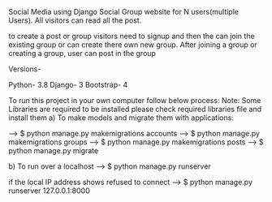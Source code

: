 Social Media using Django
Social Group website for N users(multiple Users). All visitors can read all the post. 

to create a post or group visitors need to signup and then the can join the existing group or can create there own new group.
After joining a group or creating a group, user can post in the group

Versions-

Python- 3.8 Django- 3 Bootstrap- 4

To run this project in your own computer follow below process:
Note: Some Libraries are required to be installed please check required libraries file and install them
a) To make models and migrate them with applications: 

--> $ python manage.py makemigrations accounts
--> $ python manage.py makemigrations groups
--> $ python manage.py makemigrations posts
--> $ python manage.py migrate


b) To run over a localhost --> $ python manage.py runserver

if the local IP address shows refused to connect --> $ python manage.py runserver 127.0.0.1:8000
